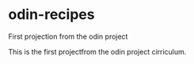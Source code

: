 # odin-recipes
First projection from the odin project

This is the first projectfrom the odin project cirriculum. 